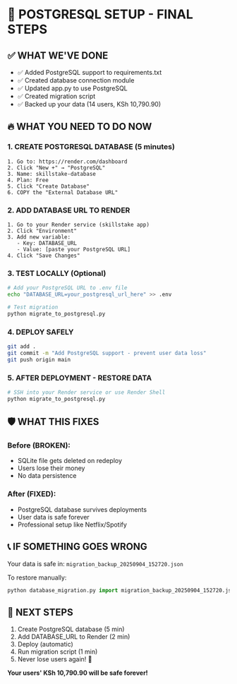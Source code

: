 # 🚀 POSTGRESQL SETUP - FINAL STEPS

## ✅ WHAT WE'VE DONE
- ✅ Added PostgreSQL support to requirements.txt
- ✅ Created database connection module
- ✅ Updated app.py to use PostgreSQL
- ✅ Created migration script
- ✅ Backed up your data (14 users, KSh 10,790.90)

## 🔥 WHAT YOU NEED TO DO NOW

### 1. CREATE POSTGRESQL DATABASE (5 minutes)
```
1. Go to: https://render.com/dashboard
2. Click "New +" → "PostgreSQL"
3. Name: skillstake-database
4. Plan: Free
5. Click "Create Database"
6. COPY the "External Database URL"
```

### 2. ADD DATABASE URL TO RENDER
```
1. Go to your Render service (skillstake app)
2. Click "Environment"
3. Add new variable:
   - Key: DATABASE_URL
   - Value: [paste your PostgreSQL URL]
4. Click "Save Changes"
```

### 3. TEST LOCALLY (Optional)
```bash
# Add your PostgreSQL URL to .env file
echo "DATABASE_URL=your_postgresql_url_here" >> .env

# Test migration
python migrate_to_postgresql.py
```

### 4. DEPLOY SAFELY
```bash
git add .
git commit -m "Add PostgreSQL support - prevent user data loss"
git push origin main
```

### 5. AFTER DEPLOYMENT - RESTORE DATA
```bash
# SSH into your Render service or use Render Shell
python migrate_to_postgresql.py
```

## 🛡️ WHAT THIS FIXES

### Before (BROKEN):
- SQLite file gets deleted on redeploy
- Users lose their money
- No data persistence

### After (FIXED):
- PostgreSQL database survives deployments
- User data is safe forever
- Professional setup like Netflix/Spotify

## 📞 IF SOMETHING GOES WRONG

Your data is safe in: `migration_backup_20250904_152720.json`

To restore manually:
```python
python database_migration.py import migration_backup_20250904_152720.json
```

## 🎯 NEXT STEPS

1. Create PostgreSQL database (5 min)
2. Add DATABASE_URL to Render (2 min)
3. Deploy (automatic)
4. Run migration script (1 min)
5. Never lose users again! 🎉

**Your users' KSh 10,790.90 will be safe forever!**